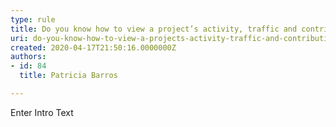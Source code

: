 ```yaml
---
type: rule
title: Do you know how to view a project’s activity, traffic and contributions?
uri: do-you-know-how-to-view-a-projects-activity-traffic-and-contributions
created: 2020-04-17T21:50:16.0000000Z
authors:
- id: 84
  title: Patricia Barros

---
```




<span class='intro'> Enter Intro Text </span>




